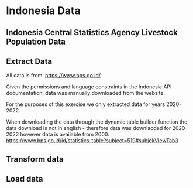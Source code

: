 # Indonesia Data

## Indonesia Central Statistics Agency Livestock Population Data

## Extract Data

All data is from: https://www.bps.go.id/

Given the permissions and language constraints in the Indonesia API documentation, data was manually downloaded 
from the website. 

For the purposes of this exercise we only extracted data for years 2020-2022.

When downloading the data through the dynamic table builder function the data download is not in english - therefore data was downlaoded for 2020-2022 however data is available from 2000: https://www.bps.go.id/id/statistics-table?subject=519#subjekViewTab3

## Transform data 



## Load data

